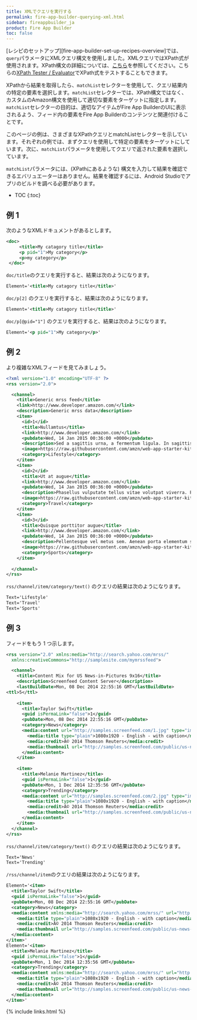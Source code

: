 ```yaml
---
title: XMLでクエリを実行する
permalink: fire-app-builder-querying-xml.html
sidebar: fireappbuilder_ja
product: Fire App Builder
toc: false
---
```


[レシピのセットアップ][fire-app-builder-set-up-recipes-overview]では、`query`パラメータにXMLクエリ構文を使用しました。XMLクエリではXPath式が使用されます。XPath構文の詳細については、[こちら](http://www.w3schools.com/xsl/xpath_syntax.asp)を参照してください。こちらの[XPath Tester / Evaluator](http://www.freeformatter.com/xpath-tester.html)でXPath式をテストすることもできます。

XPathから結果を取得したら、`matchList`セレクターを使用して、クエリ結果内の特定の要素を選択します。`matchList`セレクターでは、XPath構文ではなく、カスタムのAmazon構文を使用して適切な要素をターゲットに指定します。`matchList`セレクターの目的は、適切なアイテムがFire App BuilderのUIに表示されるよう、フィード内の要素をFire App Builderのコンテンツと関連付けることです。

このページの例は、さまざまなXPathクエリとmatchListセレクターを示しています。それぞれの例では、まずクエリを使用して特定の要素をターゲットにしています。次に、`matchList`パラメータを使用してクエリで返された要素を選択しています。

`matchList`パラメータには、(XPathにあるような) 構文を入力して結果を確認できるエバリュエーターはありません。結果を確認するには、Android Studioでアプリのビルドを調べる必要があります。

* TOC
{:toc}

## 例 1

次のようなXMLドキュメントがあるとします。

```xml
<doc>
     <title>My catagory title</title>
     <p pid="1">My category</p>
     <p>my category</p>
 </doc>
```

`doc/title`のクエリを実行すると、結果は次のようになります。

```xml
Element='<title>My catagory title</title>'
```

`doc/p[2]` のクエリを実行すると、結果は次のようになります。

```xml
Element='<title>My catagory title</title>'
```

`doc/p[@pid="1"]` のクエリを実行すると、結果は次のようになります。

```xml
Element='<p pid="1">My category</p>'
```

## 例 2

より複雑なXMLフィードを見てみましょう。

```xml
<?xml version="1.0" encoding="UTF-8" ?>
<rss version="2.0">

  <channel>
    <title>Generic mrss feed</title>
    <link>http://www.developer.amazon.com/</link>
    <description>Generic mrss data</description>
    <item>
      <id>1</id>
      <title>Nullamtus</title>
      <link>http://www.developer.amazon.com/</link>
      <pubdate>Wed, 14 Jan 2015 00:36:00 +0000</pubdate>
      <description>Sed a sagittis urna, a fermentum ligula. In sagittis sagittis libero, ut tincidunt sapien egestas.</description>
      <image>https://raw.githubusercontent.com/amzn/web-app-starter-kit-for-fire-tv/master/src/common/assets/images/l1.jpg</image>
      <category>Lifestyle</category>
    </item>
    <item>
      <id>2</id>
      <title>Ut at augue</title>
      <link>http://www.developer.amazon.com/</link>
      <pubdate>Wed, 14 Jan 2015 00:36:00 +0000</pubdate>
      <description>Phasellus vulputate tellus vitae volutpat viverra. Praesent posuere rutrum erat nec suscipit. Fusce interdum porta porta. Integer vulputate malesuada dictum.</description>
      <image>https://raw.githubusercontent.com/amzn/web-app-starter-kit-for-fire-tv/master/src/common/assets/images/l2.jpg</image>
      <category>Travel</category>
    </item>
    <item>
      <id>3</id>
      <title>Quisque porttitor augue</title>
      <link>http://www.developer.amazon.com/</link>
      <pubdate>Wed, 14 Jan 2015 00:36:00 +0000</pubdate>
      <description>Pellentesque vel metus sem. Aenean porta elementum sagittis.</description>
      <image>https://raw.githubusercontent.com/amzn/web-app-starter-kit-for-fire-tv/master/src/common/assets/images/l3.jpg</image>
      <category>Sports</category>
    </item>
 
  </channel>
</rss>

```

`rss/channel/item/category/text()` のクエリの結果は次のようになります。

```xml
Text='Lifestyle'
Text='Travel'
Text='Sports'
```

## 例 3

フィードをもう 1 つ示します。

```xml
<rss version="2.0" xmlns:media="http://search.yahoo.com/mrss/"
  xmlns:creativeCommons="http://samplesite.com/mymrssfeed">

  <channel>
    <title>Content Mix for US News-in-Pictures 9x16</title>
    <description>Screenfeed Content Server</description>
    <lastBuildDate>Mon, 08 Dec 2014 22:55:16 GMT</lastBuildDate>
<ttl>5</ttl>
 
    <item>
      <title>Taylor Swift</title>
      <guid isPermaLink="false">1</guid>
      <pubDate>Mon, 08 Dec 2014 22:55:16 GMT</pubDate>
      <category>News</category>
      <media:content url="http://samples.screenfeed.com/1.jpg" type="image/jpeg">
        <media:title type="plain">1080x1920 - English - with caption</media:title>
        <media:credit>Â© 2014 Thomson Reuters</media:credit>
        <media:thumbnail url="http://samples.screenfeed.com/public/us-news-in-pictures/1080x1920/h9xnRIN9CUGiTWNQBBrjOw-1080x1920h-1.jpg" />
      </media:content>
    </item>
    
    <item>
      <title>Melanie Martinez</title>
      <guid isPermaLink="false">1</guid>
      <pubDate>Mon, 1 Dec 2014 12:35:56 GMT</pubDate>
      <category>Trending</category>
      <media:content url="http://samples.screenfeed.com/2.jpg" type="image/jpeg">
        <media:title type="plain">1080x1920 - English - with caption</media:title>
        <media:credit>Â© 2014 Thomson Reuters</media:credit>
        <media:thumbnail url="http://samples.screenfeed.com/public/us-news-in-pictures/1080x1920/h9x4985398UGiTWNQBBrjOw-1080x1920h-2.jpg" />
      </media:content>
    </item>
  </channel>
</rss>
```
 
`rss/channel/item/category/text()` のクエリの結果は次のようになります。

```xml
Text='News'
Text='Trending'
```

`/rss/channel/item`のクエリの結果は次のようになります。


```xml
Element='<item>
  <title>Taylor Swift</title>
  <guid isPermaLink="false">1</guid>
  <pubDate>Mon, 08 Dec 2014 22:55:16 GMT</pubDate>
  <category>News</category>
  <media:content xmlns:media="http://search.yahoo.com/mrss/" url="http://samples.screenfeed.com/1.jpg" type="image/jpeg">
    <media:title type="plain">1080x1920 - English - with caption</media:title>
    <media:credit>Â© 2014 Thomson Reuters</media:credit>
    <media:thumbnail url="http://samples.screenfeed.com/public/us-news-in-pictures/1080x1920/h9xnRIN9CUGiTWNQBBrjOw-1080x1920h-1.jpg" />
  </media:content>
</item>'
Element='<item>
  <title>Melanie Martinez</title>
  <guid isPermaLink="false">1</guid>
  <pubDate>Mon, 1 Dec 2014 12:35:56 GMT</pubDate>
  <category>Trending</category>
  <media:content xmlns:media="http://search.yahoo.com/mrss/" url="http://samples.screenfeed.com/2.jpg" type="image/jpeg">
    <media:title type="plain">1080x1920 - English - with caption</media:title>
    <media:credit>Â© 2014 Thomson Reuters</media:credit>
    <media:thumbnail url="http://samples.screenfeed.com/public/us-news-in-pictures/1080x1920/h9x4985398UGiTWNQBBrjOw-1080x1920h-2.jpg" />
  </media:content>
</item>'
```
 
{% include links.html %}